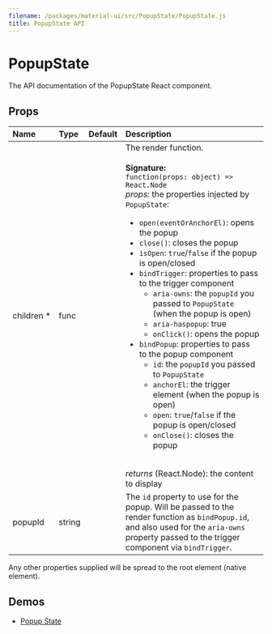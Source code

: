 ```yaml
---
filename: /packages/material-ui/src/PopupState/PopupState.js
title: PopupState API
---
```


<!--- This documentation is automatically generated, do not try to edit it. -->

# PopupState

<p class="description">The API documentation of the PopupState React component.</p>



## Props

| Name | Type | Default | Description |
|:-----|:-----|:--------|:------------|
| <span class="prop-name required">children *</span> | <span class="prop-type">func |   | The render function.<br><br>**Signature:**<br>`function(props: object) => React.Node`<br>*props:* the properties injected by `PopupState`: <ul>   <li>`open(eventOrAnchorEl)`: opens the popup</li>   <li>`close()`: closes the popup</li>   <li>`isOpen`: `true`/`false` if the popup is open/closed</li>   <li>`bindTrigger`: properties to pass to the trigger component     <ul>       <li>`aria-owns`: the `popupId` you passed to `PopupState` (when the popup is open)</li>       <li>`aria-haspopup`: true</li>       <li>`onClick()`: opens the popup</li>     </ul>   </li>   <li>`bindPopup`: properties to pass to the popup component     <ul>       <li>`id`: the `popupId` you passed to `PopupState`</li>       <li>`anchorEl`: the trigger element (when the popup is open)</li>       <li>`open`: `true`/`false` if the popup is open/closed</li>       <li>`onClose()`: closes the popup</li>     </ul>   </li> </ul><br> *returns* (React.Node): the content to display |
| <span class="prop-name">popupId</span> | <span class="prop-type">string |   | The `id` property to use for the popup.  Will be passed to the render function as `bindPopup.id`, and also used for the `aria-owns` property passed to the trigger component via `bindTrigger`. |

Any other properties supplied will be spread to the root element (native element).

## Demos

- [Popup State](/utils/popup-state)

